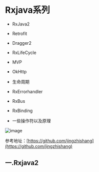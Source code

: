# Rxjava系列

- RxJava2   

- Retrofit

- Dragger2

- RxLifeCycle

- MVP

- OkHttp

- 生命周期

- RxErrorhandler 

- RxBus

- RxBinding

- 一些操作符以及原理

  

![image]([CommonDevKnowledge](https://github.com/jingzhishang/CommonDevKnowledge)/[xing_image](https://github.com/jingzhishang/CommonDevKnowledge/tree/master/xing_image)/**pkq.jpg** )

参考地址：[https://github.com/jingzhishang](https://github.com/jingzhishang)

## 一.Rxjava2

